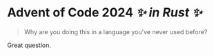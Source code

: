 # Advent of Code 2024 *✨ in Rust ✨*
> Why are you doing this in a language you've never used before?

Great question.
